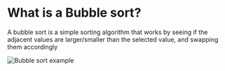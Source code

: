 # What is a Bubble sort?
A bubble sort is a simple sorting algorithm that works by seeing if the adjacent values are larger/smaller than the selected value, and swapping them accordingly


![Bubble sort example](https://res.cloudinary.com/practicaldev/image/fetch/s--STdcoqy9--/c_limit%2Cf_auto%2Cfl_progressive%2Cq_66%2Cw_880/https://dev-to-uploads.s3.amazonaws.com/uploads/articles/asfmbhsv8q0r7ltfc2sk.gif "Bubble sort example")
